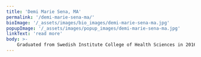 ```yaml
---
title: 'Demi Marie Sena, MA'
permalink: '/demi-marie-sena-ma/'
bioImage: '/_assets/images/bio_images/demi-marie-sena-ma.jpg'
popupImage: '/_assets/images/popup_images/demi-marie-sena-ma.jpg'
linkText: 'read more'
body: >-
    Graduated from Swedish Institute College of Health Sciences in 2016, as a AMT registered Clinical & Administrative Medical Assistant with an Associates of Occupational Studies. Experience in many specialties such as, Urology, Gynecology, Neurology, Orthopedics, Infertility, Rheumatology, Bariatric and Plastic Surgery. My personal goal is to help you achieve maximum results and guide you through your journey for your new and improved look. I started out my weight loss journey in 2017 at 322lbs. I decided to do something about it because I was unhappy with my appearance and the way I felt. To date, I have lost 181lbs with Bariatric surgery, diet, and exercise. Now I am excited to start a new journey with each and every one of you by sharing my story and help guide yours. You only get one body to enjoy and I strongly believe that here at Get Tight Spa, We can guide you on the right track to a better, healthier and stronger YOU!
---
```


